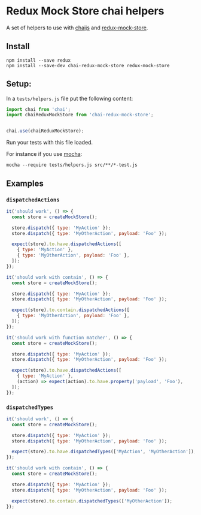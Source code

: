 Redux Mock Store chai helpers
=============================

A set of helpers to use with [chaijs](http://chaijs.com) and
[redux-mock-store](http://arnaudbenard.com/redux-mock-store/).

## Install

```
npm install --save redux
npm install --save-dev chai-redux-mock-store redux-mock-store
```

## Setup:

In a `tests/helpers.js` file put the following content:

``` javascript
import chai from 'chai';
import chaiReduxMockStore from 'chai-redux-mock-store';


chai.use(chaiReduxMockStore);
```

Run your tests with this file loaded.

For instance if you use [mocha](https://mochajs.org/):

```
mocha --require tests/helpers.js src/**/*-test.js
```

## Examples

### `dispatchedActions`

``` javascript
it('should work', () => {
  const store = createMockStore();

  store.dispatch({ type: 'MyAction' });
  store.dispatch({ type: 'MyOtherAction', payload: 'Foo' });

  expect(store).to.have.dispatchedActions([
    { type: 'MyAction' },
    { type: 'MyOtherAction', payload: 'Foo' },
  ]);
});

it('should work with contain', () => {
  const store = createMockStore();

  store.dispatch({ type: 'MyAction' });
  store.dispatch({ type: 'MyOtherAction', payload: 'Foo' });

  expect(store).to.contain.dispatchedActions([
    { type: 'MyOtherAction', payload: 'Foo' },
  ]);
});

it('should work with function matcher', () => {
  const store = createMockStore();

  store.dispatch({ type: 'MyAction' });
  store.dispatch({ type: 'MyOtherAction', payload: 'Foo' });

  expect(store).to.have.dispatchedActions([
    { type: 'MyAction' },
    (action) => expect(action).to.have.property('payload', 'Foo'),
  ]);
});
```

### `dispatchedTypes`

``` javascript
it('should work', () => {
  const store = createMockStore();

  store.dispatch({ type: 'MyAction' });
  store.dispatch({ type: 'MyOtherAction', payload: 'Foo' });

  expect(store).to.have.dispatchedTypes(['MyAction', 'MyOtherAction']);
});

it('should work with contain', () => {
  const store = createMockStore();

  store.dispatch({ type: 'MyAction' });
  store.dispatch({ type: 'MyOtherAction', payload: 'Foo' });

  expect(store).to.contain.dispatchedTypes(['MyOtherAction']);
});
```
